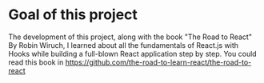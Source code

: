 # Goal of this project

  The development of this project, along with the book "The Road to React" By Robin Wiruch, I learned about all the fundamentals of React.js with Hooks while building a full-blown React application step by step. You could read this book in https://github.com/the-road-to-learn-react/the-road-to-react
